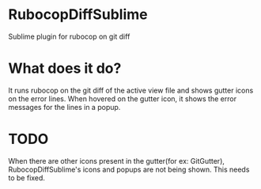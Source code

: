 # RubocopDiffSublime
Sublime plugin for rubocop on git diff

# What does it do?

It runs rubocop on the git diff of the active view file and shows gutter icons on the error lines. 
When hovered on the gutter icon, it shows the error messages for the lines in a popup. 

# TODO

When there are other icons present in the gutter(for ex: GitGutter), RubocopDiffSublime's icons and popups are not being shown. This needs to be fixed. 
